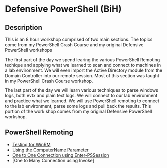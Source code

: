 # Defensive PowerShell (BiH)

## Description

This is an 8 hour workshop comprised of two main sections.  The topics come from my PowerShell Crash Course and my original Defensive PowerShell workshops

The first part of the day we spend learing the various PowerShell Remoting techique and applying what we learned to scan and connect to machines in a lab environment.  We will even import the Active Directory module from the Domain Controller into our remote session.  Most of this section was taught in my PowerShell Crash Course workshop.

The last part of the day we will learn various techniques to parse windows logs, both evtx and plain text logs.  We will connect to our lab environment and practice what we learned.  We will use PowerShell remoting to connect to the lab environment, parse some logs and pull back the results.  This portion of the work shop comes from my original Defensive PowerShell workshop.

## PowerShell Remoting  

* [Testing for WinRM](https://github.com/P0w3rChi3f/Defensive-PowerShell-BiH/blob/main/Scripts/2-PowerShell-Remoting.ps1#L2)  
* [Using the ComputerName Parameter](https://github.com/P0w3rChi3f/Defensive-PowerShell-BiH/blob/main/Scripts/2-PowerShell-Remoting.ps1#L36)  
* [One to One Connection using Enter-PSSession](https://github.com/P0w3rChi3f/Defensive-PowerShell-BiH/blob/main/Scripts/2-PowerShell-Remoting.ps1#L43)  
* [One to Many Connection using Invoke]